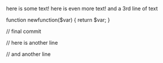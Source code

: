 here is some text!
here is even more text!
and a 3rd line of text

function newfunction($var) {
	return $var;
}


// final commit

// here is another line

// and another line
